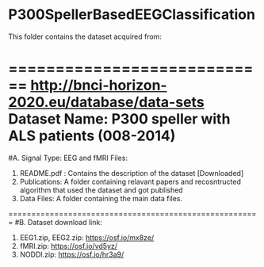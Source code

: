 # P300SpellerBasedEEGClassification
This folder contains the dataset acquired from:

============================
http://bnci-horizon-2020.eu/database/data-sets
Dataset Name: P300 speller with ALS patients (008-2014)
=============================

#A. Signal Type: EEG and fMRI
Files:

1. README.pdf : Contains the description of the dataset [Downloaded]
2. Publications: A folder containing relavant papers and recosntructed algorithm that used the dataset and got published
3. Data Files: A folder containing the main data files.


=======================================================
#B. Dataset download link:
1. EEG1.zip, EEG2.zip: https://osf.io/mx8ze/
2. fMRI.zip: https://osf.io/vd5yz/
3. NODDI.zip: https://osf.io/hr3a9/
 
